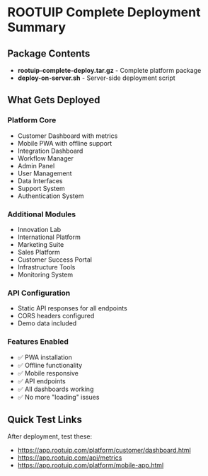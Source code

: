 # ROOTUIP Complete Deployment Summary

## Package Contents
- **rootuip-complete-deploy.tar.gz** - Complete platform package
- **deploy-on-server.sh** - Server-side deployment script

## What Gets Deployed

### Platform Core
- Customer Dashboard with metrics
- Mobile PWA with offline support
- Integration Dashboard
- Workflow Manager
- Admin Panel
- User Management
- Data Interfaces
- Support System
- Authentication System

### Additional Modules
- Innovation Lab
- International Platform
- Marketing Suite
- Sales Platform
- Customer Success Portal
- Infrastructure Tools
- Monitoring System

### API Configuration
- Static API responses for all endpoints
- CORS headers configured
- Demo data included

### Features Enabled
- ✅ PWA installation
- ✅ Offline functionality
- ✅ Mobile responsive
- ✅ API endpoints
- ✅ All dashboards working
- ✅ No more "loading" issues

## Quick Test Links
After deployment, test these:
- https://app.rootuip.com/platform/customer/dashboard.html
- https://app.rootuip.com/api/metrics
- https://app.rootuip.com/platform/mobile-app.html
